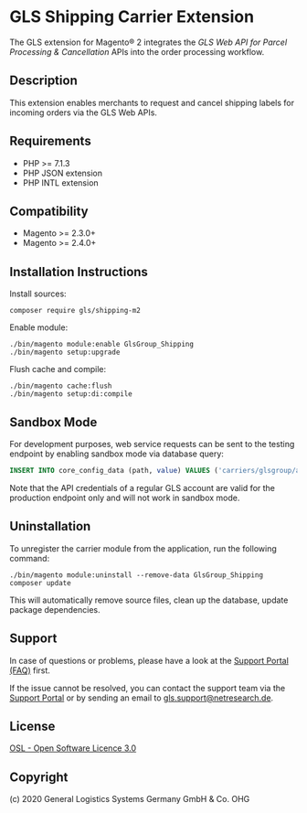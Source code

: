 GLS Shipping Carrier Extension
==============================

The GLS extension for Magento® 2 integrates the
_GLS Web API for Parcel Processing & Cancellation_
APIs into the order processing workflow.

Description
-----------
This extension enables merchants to request and cancel shipping labels for incoming orders
via the GLS Web APIs.

Requirements
------------
* PHP >= 7.1.3
* PHP JSON extension
* PHP INTL extension

Compatibility
-------------
* Magento >= 2.3.0+
* Magento >= 2.4.0+

Installation Instructions
-------------------------

Install sources:

    composer require gls/shipping-m2

Enable module:

    ./bin/magento module:enable GlsGroup_Shipping
    ./bin/magento setup:upgrade

Flush cache and compile:

    ./bin/magento cache:flush
    ./bin/magento setup:di:compile

Sandbox Mode
------------

For development purposes, web service requests can be sent to the
testing endpoint by enabling sandbox mode via database query:

```sql
INSERT INTO core_config_data (path, value) VALUES ('carriers/glsgroup/account/sandboxmode', '1');
```

Note that the API credentials of a regular GLS account are valid for
the production endpoint only and will not work in sandbox mode.

Uninstallation
--------------

To unregister the carrier module from the application, run the following command:

    ./bin/magento module:uninstall --remove-data GlsGroup_Shipping
    composer update

This will automatically remove source files, clean up the database, update package dependencies.

Support
-------
In case of questions or problems, please have a look at the
[Support Portal (FAQ)](http://gls.support.netresearch.de/) first.

If the issue cannot be resolved, you can contact the support team via the
[Support Portal](http://gls.support.netresearch.de/) or by sending an email
to <gls.support@netresearch.de>.

License
-------
[OSL - Open Software Licence 3.0](http://opensource.org/licenses/osl-3.0.php)

Copyright
---------
(c) 2020 General Logistics Systems Germany GmbH & Co. OHG
